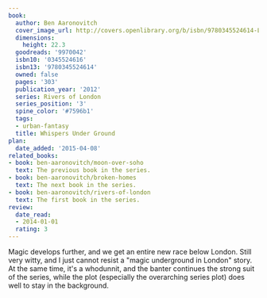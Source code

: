 ```yaml
---
book:
  author: Ben Aaronovitch
  cover_image_url: http://covers.openlibrary.org/b/isbn/9780345524614-L.jpg
  dimensions:
    height: 22.3
  goodreads: '9970042'
  isbn10: '0345524616'
  isbn13: '9780345524614'
  owned: false
  pages: '303'
  publication_year: '2012'
  series: Rivers of London
  series_position: '3'
  spine_color: '#7596b1'
  tags:
  - urban-fantasy
  title: Whispers Under Ground
plan:
  date_added: '2015-04-08'
related_books:
- book: ben-aaronovitch/moon-over-soho
  text: The previous book in the series.
- book: ben-aaronovitch/broken-homes
  text: The next book in the series.
- book: ben-aaronovitch/rivers-of-london
  text: The first book in the series.
review:
  date_read:
  - 2014-01-01
  rating: 3
---
```


Magic develops further, and we get an entire new race below London. Still very witty, and I just cannot resist a "magic
underground in London" story. At the same time, it's a whodunnit, and the banter continues the strong suit of the
series, while the plot (especially the overarching series plot) does well to stay in the background.
